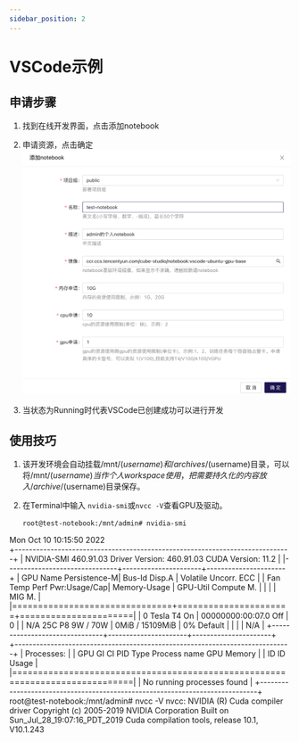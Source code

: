 ```yaml
---
sidebar_position: 2
---
```


# VSCode示例

## 申请步骤
1. 找到在线开发界面，点击添加notebook

2. 申请资源，点击确定
![](img/申请资源.png)

3. 当状态为Running时代表VSCode已创建成功可以进行开发

## 使用技巧

1. 该开发环境会自动挂载/mnt/$(username)和/archives/$(username)目录，可以将/mnt/$(username)当作个人workspace使用，把需要持久化的内容放入/archive/$(username)目录保存。
   
2. 在Terminal中输入 `nvidia-smi`或`nvcc -V`查看GPU及驱动。
   ```shell
   root@test-notebook:/mnt/admin# nvidia-smi
Mon Oct 10 10:15:50 2022       
+-----------------------------------------------------------------------------+
| NVIDIA-SMI 460.91.03    Driver Version: 460.91.03    CUDA Version: 11.2     |
|-------------------------------+----------------------+----------------------+
| GPU  Name        Persistence-M| Bus-Id        Disp.A | Volatile Uncorr. ECC |
| Fan  Temp  Perf  Pwr:Usage/Cap|         Memory-Usage | GPU-Util  Compute M. |
|                               |                      |               MIG M. |
|===============================+======================+======================|
|   0  Tesla T4            On   | 00000000:00:07.0 Off |                    0 |
| N/A   25C    P8     9W /  70W |      0MiB / 15109MiB |      0%      Default |
|                               |                      |                  N/A |
+-------------------------------+----------------------+----------------------+                                                                        
+-----------------------------------------------------------------------------+
| Processes:                                                                  |
|  GPU   GI   CI        PID   Type   Process name                  GPU Memory |
|        ID   ID                                                   Usage      |
|=============================================================================|
|  No running processes found                                                 |
+-----------------------------------------------------------------------------+
root@test-notebook:/mnt/admin# nvcc -V
nvcc: NVIDIA (R) Cuda compiler driver
Copyright (c) 2005-2019 NVIDIA Corporation
Built on Sun_Jul_28_19:07:16_PDT_2019
Cuda compilation tools, release 10.1, V10.1.243
   ```